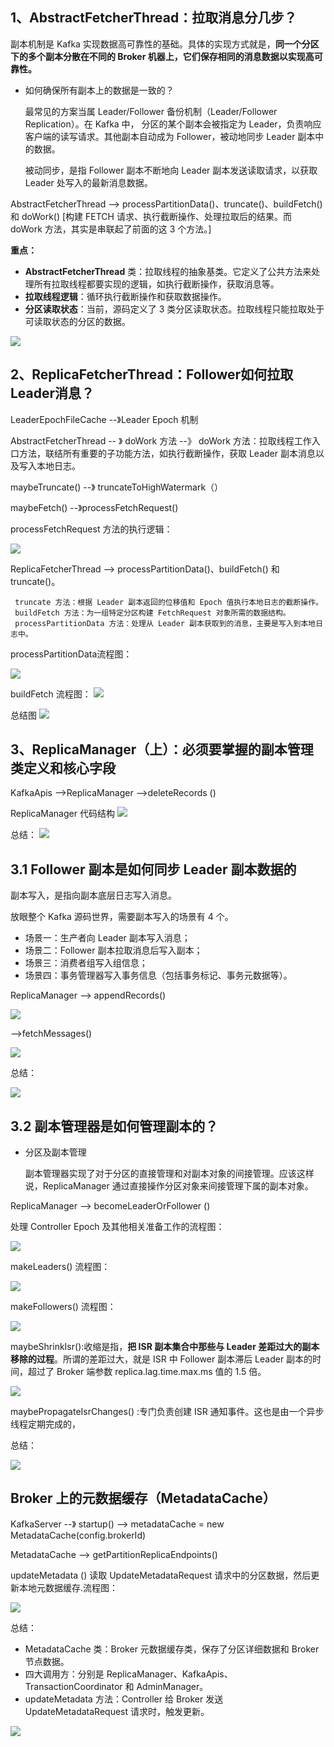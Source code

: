 ## 1、AbstractFetcherThread：拉取消息分几步？
副本机制是 Kafka 实现数据高可靠性的基础。具体的实现方式就是，**同一个分区下的多个副本分散在不同的 Broker 机器上，它们保存相同的消息数据以实现高可靠性。**

* 如何确保所有副本上的数据是一致的？
  
  最常见的方案当属 Leader/Follower 备份机制（Leader/Follower Replication）。在 Kafka 中， 分区的某个副本会被指定为 Leader，负责响应客户端的读写请求。其他副本自动成为 Follower，被动地同步 Leader 副本中的数据。

  被动同步，是指 Follower 副本不断地向 Leader 副本发送读取请求，以获取 Leader 处写入的最新消息数据。

AbstractFetcherThread  --> processPartitionData()、truncate()、buildFetch() 和 doWork() [构建 FETCH 请求、执行截断操作、处理拉取后的结果。而 doWork 方法，其实是串联起了前面的这 3 个方法。]

**重点：**

* **AbstractFetcherThread** 类：拉取线程的抽象基类。它定义了公共方法来处理所有拉取线程都要实现的逻辑，如执行截断操作，获取消息等。
* **拉取线程逻辑**：循环执行截断操作和获取数据操作。
* **分区读取状态**：当前，源码定义了 3 类分区读取状态。拉取线程只能拉取处于可读取状态的分区的数据。

![](https://static001.geekbang.org/resource/image/75/8d/750998c099f3d3575f6ba4c418bfce8d.jpg)

## 2、ReplicaFetcherThread：Follower如何拉取Leader消息？
LeaderEpochFileCache  --》Leader Epoch 机制

AbstractFetcherThread  -- 》 doWork 方法  --》 doWork 方法：拉取线程工作入口方法，联结所有重要的子功能方法，如执行截断操作，获取 Leader 副本消息以及写入本地日志。

maybeTruncate()  --》 truncateToHighWatermark（）

maybeFetch()   --》processFetchRequest()

processFetchRequest 方法的执行逻辑：

![](https://static001.geekbang.org/resource/image/38/49/387568fa5477ba71fc6bbe2868d76349.png)

ReplicaFetcherThread   --> processPartitionData()、buildFetch() 和 truncate()。

     truncate 方法：根据 Leader 副本返回的位移值和 Epoch 值执行本地日志的截断操作。
     buildFetch 方法：为一组特定分区构建 FetchRequest 对象所需的数据结构。
     processPartitionData 方法：处理从 Leader 副本获取到的消息，主要是写入到本地日志中。

processPartitionData流程图：

![](https://static001.geekbang.org/resource/image/d0/26/d0342f40ff5470086fb904983dbd3f26.png)

buildFetch 流程图：
![](https://static001.geekbang.org/resource/image/b3/89/b321756cdc623fe790aa94deae40f989.png)

总结图
![](https://static001.geekbang.org/resource/image/eb/52/ebd9a667369fc304bce3yybdd439a152.jpg)

## 3、ReplicaManager（上）：必须要掌握的副本管理类定义和核心字段
KafkaApis  -->ReplicaManager   -->deleteRecords () 

ReplicaManager 代码结构
![](https://static001.geekbang.org/resource/image/65/00/65d5d226116e75290ca9c98d3154d300.jpg)

总结：
![](https://static001.geekbang.org/resource/image/b8/27/b84b7e14a664f0907994ec78c1d19827.jpg)

## 3.1 Follower 副本是如何同步 Leader 副本数据的
副本写入，是指向副本底层日志写入消息。

放眼整个 Kafka 源码世界，需要副本写入的场景有 4 个。

* 场景一：生产者向 Leader 副本写入消息；
* 场景二：Follower 副本拉取消息后写入副本；
* 场景三：消费者组写入组信息；
* 场景四：事务管理器写入事务信息（包括事务标记、事务元数据等）。


ReplicaManager  -->  appendRecords()

![](https://static001.geekbang.org/resource/image/52/d4/52f1dc751ecfc95f509d1f001ff551d4.jpg)

-->fetchMessages()

![](https://static001.geekbang.org/resource/image/0f/2c/0f4b45008bdf0b83d0865c7db6d5452c.jpg)

总结：

![](https://static001.geekbang.org/resource/image/29/b3/295faae205df4255d2861d658df10db3.jpg)

## 3.2 副本管理器是如何管理副本的？
* 分区及副本管理
  
  副本管理器实现了对于分区的直接管理和对副本对象的间接管理。应该这样说，ReplicaManager 通过直接操作分区对象来间接管理下属的副本对象。

ReplicaManager  --> becomeLeaderOrFollower ()

处理 Controller Epoch 及其他相关准备工作的流程图：

![](https://static001.geekbang.org/resource/image/20/96/20298371601540a21da0ec5b1a6b1896.jpg)

makeLeaders() 流程图：

![](https://static001.geekbang.org/resource/image/05/25/053b8eb9c4bb0342398ce9650b37aa25.png)

makeFollowers()  流程图：

![](https://static001.geekbang.org/resource/image/b2/88/b2dee2575c773afedcf6ee7ce00c7b88.jpg)

maybeShrinkIsr():收缩是指，**把 ISR 副本集合中那些与 Leader 差距过大的副本移除的过程**。所谓的差距过大，就是 ISR 中 Follower 副本滞后 Leader 副本的时间，超过了 Broker 端参数 replica.lag.time.max.ms 值的 1.5 倍。

![](https://static001.geekbang.org/resource/image/0c/3e/0ce6b2e29byyfd4db331e65df6b8bb3e.jpg)

maybePropagateIsrChanges() :专门负责创建 ISR 通知事件。这也是由一个异步线程定期完成的，

总结：

![](https://static001.geekbang.org/resource/image/b6/f2/b63ecd5619213340df68f0771607f6f2.jpg)

##  Broker 上的元数据缓存（MetadataCache）
KafkaServer  --》 startup() -->  metadataCache = new MetadataCache(config.brokerId)

MetadataCache  --> getPartitionReplicaEndpoints()

updateMetadata () 读取 UpdateMetadataRequest 请求中的分区数据，然后更新本地元数据缓存.流程图：

![](https://static001.geekbang.org/resource/image/2a/03/2abcce0bb1e7e4d1ac3d8bbc41c3f803.jpg)

总结：

* MetadataCache 类：Broker 元数据缓存类，保存了分区详细数据和 Broker 节点数据。
* 四大调用方：分别是 ReplicaManager、KafkaApis、TransactionCoordinator 和 AdminManager。
* updateMetadata 方法：Controller 给 Broker 发送 UpdateMetadataRequest 请求时，触发更新。

![](https://static001.geekbang.org/resource/image/e9/81/e95db24997c6cb615150ccc269aeb781.jpg)





